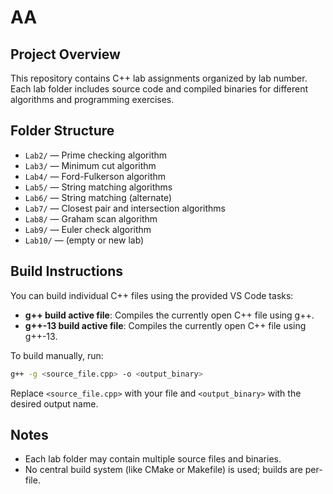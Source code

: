 # AA

## Project Overview
This repository contains C++ lab assignments organized by lab number. Each lab folder includes source code and compiled binaries for different algorithms and programming exercises.

## Folder Structure

- `Lab2/` — Prime checking algorithm
- `Lab3/` — Minimum cut algorithm
- `Lab4/` — Ford-Fulkerson algorithm
- `Lab5/` — String matching algorithms
- `Lab6/` — String matching (alternate)
- `Lab7/` — Closest pair and intersection algorithms
- `Lab8/` — Graham scan algorithm
- `Lab9/` — Euler check algorithm
- `Lab10/` — (empty or new lab)

## Build Instructions

You can build individual C++ files using the provided VS Code tasks:

- **g++ build active file**: Compiles the currently open C++ file using g++.
- **g++-13 build active file**: Compiles the currently open C++ file using g++-13.

To build manually, run:

```bash
g++ -g <source_file.cpp> -o <output_binary>
```

Replace `<source_file.cpp>` with your file and `<output_binary>` with the desired output name.

## Notes
- Each lab folder may contain multiple source files and binaries.
- No central build system (like CMake or Makefile) is used; builds are per-file.